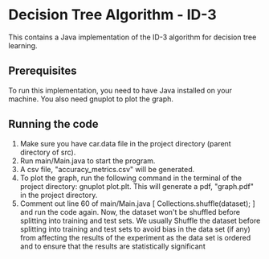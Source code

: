 # Decision Tree Algorithm - ID-3

This contains a Java implementation of the ID-3 algorithm for decision tree learning.

## Prerequisites

To run this implementation, you need to have Java installed on your machine.
You also need gnuplot to plot the graph.

## Running the code

1. Make sure you have car.data file in the project directory (parent directory of src).
2. Run main/Main.java to start the program. 
3. A csv file, "accuracy_metrics.csv" will be generated. 
4. To plot the graph, run the following command in the terminal of the project directory:
    gnuplot plot.plt. 
    This will generate a pdf, "graph.pdf" in the project directory.
5. Comment out line 60 of main/Main.java [ Collections.shuffle(dataset); ] and run the code again. Now, the dataset won't be shuffled before splitting into training and test sets. 
We usually Shuffle the dataset before splitting into training and test sets to avoid bias in the data set (if any) from affecting the results of the experiment as the data set is ordered and to ensure that the results are statistically significant 
